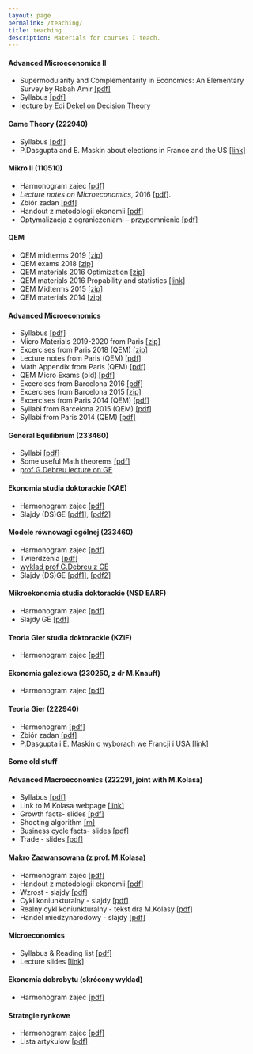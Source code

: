 ```yaml
---
layout: page
permalink: /teaching/
title: teaching
description: Materials for courses I teach. 
---
```


<h4>Advanced Microeconomics II</h4>

<ul>

<li>  Supermodularity and Complementarity in Economics: An Elementary Survey by Rabah Amir <a href="http://www.laits.utexas.edu/~mbs31415/Amir_Supermodularity_Survey.pdf">[pdf]</a></li>

<li>  Syllabus <a href="/assets/pdf/ADMicroII.pdf">[pdf]</a></li>

<li> <a href="http://www.youtube.com/watch?v=vGse0zADjRw"> lecture by Edi Dekel on Decision Theory</a> </li>
</ul>

<h4>Game Theory (222940)</h4>

<ul>


<li> Syllabus <a href="/assets/pdf/GT.pdf">[pdf]</a></li>

<li> P.Dasgupta and E. Maskin about elections in France and the US <a href="http://www.scientificamerican.com/article/ranking-candidates-more-accurate/">[link]</a></li>

</ul>

<h4>Mikro II (110510)</h4>

<ul>


<li> Harmonogram zajec <a href="/assets/pdf/MikroII.pdf">[pdf]</a></li>

<li><i> Lecture notes on Microeconomics</i>, 2016 <a href="/assets/pdf/LectureNotes.pdf"> [pdf]</a>.</li> 

<li>Zbiór zadan <a href="/assets/pdf/Lista_zadan.pdf">[pdf]</a></li>

<li>Handout z metodologii ekonomii <a href="/assets/pdf/metodologia.pdf">[pdf]</a></li>

<li>Optymalizacja z ograniczeniami – przypomnienie <a href="/assets/pdf/optymalizacja.pdf">[pdf]</a></li>

</ul>


<h4>QEM</h4>

<ul>

<li> QEM midterms 2019 <a href="/assets/pdf/2019Midterms.zip"> [zip]</a></li>

<li> QEM exams 2018 <a href="/assets/pdf/2018 Exams.zip"> [zip]</a></li>

<li> QEM materials 2016 Optimization <a href="/assets/pdf/Optimization_QEM.zip"> [zip]</a></li>

<li> QEM materials 2016 Propability and statistics <a href="http://pareto.uab.cat/jllull
"> [link] </a></li>

<li> QEM Midterms 2015 <a href="/assets/pdf/QEMMT2015.zip">[zip]</a></li>

<li> QEM materials 2014 <a href="/assets/pdf/QEM2014.zip">[zip]</a></li>

</ul>

<h4>Advanced Microeconomics</h4>

<ul>

<li>  Syllabus <a href="/assets/pdf/ADMicroQEM.pdf">[pdf]</a></li>

<li> Micro Materials 2019-2020 from Paris <a href="/assets/pdf/QEMMicro2019-2020.zip"> [zip]</a></li>

<li>  Excercises from Paris 2018 (QEM) <a href="/assets/pdf/PS1Micro2018.zip">[zip]</a></li>

<li>  Lecture notes from Paris (QEM) <a href="/assets/pdf/1.pdf">[pdf]</a></li>

<li>  Math Appendix from Paris (QEM) <a href="/assets/pdf/2.pdf">[pdf]</a></li>

<li> QEM Micro Exams (old) <a href="/assets/pdf/MicroExamsQEM.pdf"> [pdf]</a></li>

<li> Excercises from Barcelona 2016 <a href="/assets/pdf/PSMicro2016.pdf"> [pdf]</a></li>

<li> Excercises from Barcelona 2015 <a href="/assets/pdf/QEMMicro2015.zip"> [zip]</a></li>

<li>  Excercises from Paris 2014 (QEM) <a href="/assets/pdf/3.pdf">[pdf]</a></li>

<li>  Syllabi from Barcelona 2015 (QEM) <a href="/assets/pdf/6.pdf">[pdf]</a></li>

<li>  Syllabi from Paris 2014 (QEM) <a href="/assets/pdf/4.pdf">[pdf]</a></li>

</ul>

<h4> General Equilibrium (233460)</h4>

<ul>

<li>  Syllabi <a href="/assets/pdf/HarmoGEENG.pdf">[pdf]</a></li>

<li> Some useful Math theorems <a href="/assets/pdf/Theorems.pdf">[pdf]</a></li>

<li> <a href="http://www.youtube.com/watch?v=FfztV7HQf_8"> prof G.Debreu lecture on GE</a> </li>

</ul>


<h4>Ekonomia studia doktorackie (KAE)</h4>

<ul>

<li> Harmonogram zajec <a href="/assets/pdf/MikroDoktoranckie.pdf">[pdf]</a></li>

<li> Slajdy (DS)GE <a href="/assets/pdf/DSGE1.pdf">[pdf1]</a>, <a href="/assets/pdf/DSGE2.pdf">[pdf2]</a></li>

</ul>


<h4>Modele równowagi ogólnej (233460)</h4>

<ul>

<li>  Harmonogram zajec <a href="/assets/pdf/HarmoGE.pdf">[pdf]</a></li>

<li> Twierdzenia <a href="/assets/pdf/Twierdzenia.pdf">[pdf]</a></li>

<li> <a href="http://www.youtube.com/watch?v=FfztV7HQf_8"> wyklad prof G.Debreu z GE</a> </li>

<li> Slajdy (DS)GE <a href="/assets/pdf/DSGE1.pdf">[pdf1]</a>, <a href="/assets/pdf/DSGE2.pdf">[pdf2]</a></li>

</ul>

<h4>Mikroekonomia studia doktorackie (NSD EARF)</h4>

<ul>

<li> Harmonogram zajec <a href="MikroNSD.pdf">[pdf]</a></li>
<li> Slajdy GE <a href="/assets/pdf/DSGE1.pdf">[pdf]</a> </li>

</ul>

<h4>Teoria Gier studia doktorackie (KZiF)</h4>

<ul>
<li> Harmonogram zajec <a href="/assets/pdf/TGSD.pdf">[pdf] </a></li>
</ul>

<h4>Ekonomia galeziowa (230250, z dr M.Knauff)</h4>

<ul>

<li> Harmonogram zajec <a href="/assets/pdf/EG.pdf">[pdf]</a></li>

</ul>

<h4> Teoria Gier (222940)</h4>

<ul>

<li> Harmonogram <a href="/assets/pdf/TG.pdf">[pdf]</a></li>

<li> Zbiór zadan <a href="/assets/pdf/Lista_Zadan_TG.pdf">[pdf]</a></li>

<li> P.Dasgupta i E. Maskin o wyborach we Francji i USA <a href="http://www.scientificamerican.com/article/ranking-candidates-more-accurate/">[link]</a></li>

</ul>

<h4>Some old stuff</h4>

<h4>Advanced Macroeconomics (222291, joint with M.Kolasa)</h4>

<ul>

<li>  Syllabus <a href="/assets/pdf/ADMacro.pdf">[pdf]</a></li>

<li>Link to M.Kolasa webpage <a href="http://web.sgh.waw.pl/~mkolas/teaching.html">[link]</a></li>

<li>Growth facts- slides <a href="/assets/pdf/GrowthFacts.pdf">[pdf]</a></li>
 
<li>Shooting algorithm <a href="/assets/pdf/shootk.m">[m]</a></li>

<li> Business cycle facts- slides <a href="/assets/pdf/BCFacts.pdf">[pdf]</a></li>

<li>Trade - slides <a href="/assets/pdf/Trade.pdf">[pdf]</a></li>

</ul>

<h4>Makro Zaawansowana (z prof. M.Kolasa)</h4>

<ul>

<li>  Harmonogram zajec <a href="/assets/pdf/ADmakro.pdf">[pdf]</a></li>

<li> Handout z metodologii ekonomii <a href="/assets/pdf/metodologia.pdf">[pdf]</a></li>

<li>Wzrost - slajdy <a href="/assets/pdf/GrowthFacts.pdf">[pdf]</a></li>

<li> Cykl koniunkturalny - slajdy <a href="/assets/pdf/BCFacts.pdf">[pdf]</a></li>

<li> Realny cykl koniunkturalny - tekst dra M.Kolasy <a href="/assets/pdf/KolasaRBC1.pdf">[pdf]</a></li>

<li>Handel miedzynarodowy - slajdy <a href="Trade.pdf">[pdf]</a></li>

</ul>

<h4>Microeconomics </h4>
<ul>

<li> Syllabus &amp; Reading list <a href="/assets/pdf/MicroEconomics.pdf">[pdf]</a></li>

<li>Lecture slides <a href="http://bcs.wiley.com/he-bcs/Books?action=index&amp;itemId=0470646063&amp;bcsId=6229">[link]</a></li>
 
</ul>

<h4> Ekonomia dobrobytu (skrócony wyklad)</h4>

<ul>

<li> Harmonogram zajec <a href="/assets/pdf/WE.pdf">[pdf]</a></li>

</ul>

<h4>Strategie rynkowe </h4>

<ul>


<li> Harmonogram zajec <a href="/assets/pdf/ST.pdf">[pdf]</a></li>

<li>Lista artykulow <a href="/assets/pdf/reading list.pdf">[pdf]</a></li>

</ul>
